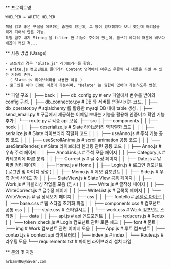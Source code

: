 ** 프로젝트명

    WHELPER = WRITE HELPER

    책을 읽고 좋은 구절을 메모하는 습관이 있는데, 그 양이 방대해지다 보니 찾는데 어려움을 겪게 되어서 만든 기능.
    특정 범주 내지 String 을 filter 한 기능이 주여야 했는데, 글쓰기 에디터 때문에 배보다 배꼽이 커진 격...


** 사용 방법 (Usage)
    
    - 글쓰기의 경우 "Slate.js" 라이브러리를 활용.
    - Write.js 컴포넌트로 들어가서 Content 영역에서 마우스 우클릭 시 내용을 꾸밀 수 있는 기능이 존재.
      ( Slate.js 라이브러리를 사용한 이유 )
    - 로그인을 해야 CRUD 이용이 가능하며, "Delete" 는 권한이 있어야 가능하도록 변경.


** 파일 구조
    │
    ├── back
    │   ├── db_config.py                # env 파일에서 변수를 받아와 config 구성.
    │   ├── db_connector.py             # DB 와 서버를 연결시키는 코드.
    │   ├── db_operator.py              # sqlalchemy 를 활용한 mysql DB 내에 table 생성.
    │   ├── send_email.py               # 구글에서 제공하는 이메일 보내는 기능을 활용해 인증버호 확인 기능 추가 
    │   └── route.py                    # 각종 api 모음.
    ├── src
    │   ├── components
    │   │   ├── hook
    │   │   │   ├── deserialize.js      # Slate 라이브러리 역직렬화 코드
    │   │   │   ├── serialize.js        # Slate 라이브러리 직렬화 코드
    │   │   │   ├── useAnno.js          # 주석 기능 공통 코드
    │   │   │   ├── useScrollAnima.js   # scroll animation 공통 코드
    │   │   │   └── useSlateRender.js   # Slate 라이브러리 렌더링 관련 공통 코드
    │   │   ├── Anno.js                 # 우측 주석 페이지
    │   │   ├── AnnoLink.js             # 주석 모음 페이지
    │   │   ├── Category.js             # 카테고리에 따른 분류
    │   │   ├── Correct.js              # 글 수정 페이지
    │   │   ├── Date.js                 # 날짜별 정리 페이지
    │   │   ├── Home.js                 # Home
    │   │   ├── Login.js                # 로그인 컴포넌트 ( 로그인 및 아이디 생성 )
    │   │   ├── Memo.js                 # 메모 컴포넌트
    │   │   ├── Side.js                 # 우측 검색 사이드 창
    │   │   ├── SlateView.js            # Slate View 공통 페이지
    │   │   ├── Work.js                 # 퍼블리싱 작업물 모음 (임시)
    │   │   ├── Write.js                # 글작성 페이지
    │   │   ├── WriteCorrect.js         # 글수정 페이지
    │   │   ├── WriteList.js            # 글목록 페이지
    │   │   └── WriteView.js            # 글 상세보기 페이지
    │   ├── css
    │   │   ├── fontello                # [폰텔로 아이콘 ](https://fontello.com/)
    │   │   ├── base.css                # 웹 스타일 초기화 파일
    │   │   ├── components.css          # 컴포넌트 공통 css
    │   │   ├── style.css               # 스타일시트
    │   │   └── work.css                # Work 컴포넌트 스타일
    │   ├── data
    │   │   ├── api.js                  # api 엔드포인트
    │   │   ├── reducers.js             # Redux
    │   │   └── token_check.js          # Login 컴포넌트 관련 토큰 체크
    │   ├── font                        # 폰트
    │   ├── img                         # Work 컴포넌트 관련 이미지 모음 
    │   ├── App.js                      # 루트 컴포넌트
    │   ├── context.js                  # context api 라이브러리 
    │   ├── index.js                    # index
    │   └── Routes.js                   # 라우팅 모음
    └── requirements.txt                # 파이썬 라이브러리 설치 파일


** 문의 및 지원

    arbam486@naver.com